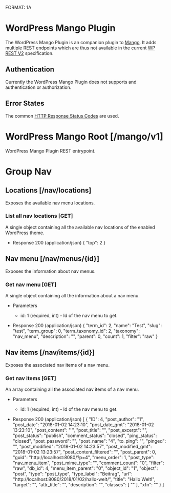 FORMAT: 1A

# WordPress Mango Plugin
The WordPress Mango Plugin is an companion plugin to [Mango](https://github.com/axelspringer/mango). It adds multiple REST endpoints which are thus not available in the current [WP REST V2](https://developer.wordpress.org/rest-api/) specification.

## Authentication
Currently the WordPress Mango Plugin does not supports and authentication or authorization.

## Error States
The common [HTTP Response Status Codes](https://github.com/for-GET/know-your-http-well/blob/master/status-codes.md) are used.


# WordPress Mango Root [/mango/v1]
WordPress Mango Plugin REST entrypoint.

# Group Nav

## Locations [/nav/locations]
Exposes the available nav menu locations.

### List all nav locations [GET]
A single object containing all the available nav locations of the enabled WordPress theme.

+ Response 200 (application/json)
    {
        "top": 2
    }

## Nav menu [/nav/menus/{id}]
Exposes the information about nav menus.

### Get nav menu [GET]
A single object containing all the information about a nav menu.

+ Parameters
    + id: 1 (required, int) - Id of the nav menu to get.

+ Response 200 (application/json)
    {
        "term_id": 2,
        "name": "Test",
        "slug": "test",
        "term_group": 0,
        "term_taxonomy_id": 2,
        "taxonomy": "nav_menu",
        "description": "",
        "parent": 0,
        "count": 1,
        "filter": "raw"
    }

## Nav items [/nav/items/{id}]
Exposes the associated nav items of a nav menu.

### Get nav items [GET]
An array containing all the associated nav items of a nav menu.

+ Parameters
    + id: 1 (required, int) - Id of the nav menu to get.

+ Response 200 (application/json)
    [
        {
            "ID": 4,
            "post_author": "1",
            "post_date": "2018-01-02 14:23:10",
            "post_date_gmt": "2018-01-02 13:23:10",
            "post_content": " ",
            "post_title": "",
            "post_excerpt": "",
            "post_status": "publish",
            "comment_status": "closed",
            "ping_status": "closed",
            "post_password": "",
            "post_name": "4",
            "to_ping": "",
            "pinged": "",
            "post_modified": "2018-01-02 14:23:57",
            "post_modified_gmt": "2018-01-02 13:23:57",
            "post_content_filtered": "",
            "post_parent": 0,
            "guid": "http://localhost:8080/?p=4",
            "menu_order": 1,
            "post_type": "nav_menu_item",
            "post_mime_type": "",
            "comment_count": "0",
            "filter": "raw",
            "db_id": 4,
            "menu_item_parent": "0",
            "object_id": "1",
            "object": "post",
            "type": "post_type",
            "type_label": "Beitrag",
            "url": "http://localhost:8080/2018/01/02/hallo-welt/",
            "title": "Hallo Welt!",
            "target": "",
            "attr_title": "",
            "description": "",
            "classes": [
                ""
            ],
            "xfn": ""
        }
    ] 

